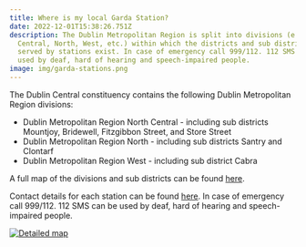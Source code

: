 ```yaml
---
title: Where is my local Garda Station?
date: 2022-12-01T15:38:26.751Z
description: The Dublin Metropolitan Region is split into divisions (e.g. North
  Central, North, West, etc.) within which the districts and sub districts
  served by stations exist. In case of emergency call 999/112. 112 SMS can be
  used by deaf, hard of hearing and speech-impaired people.
image: img/garda-stations.png
---
```

The Dublin Central constituency contains the following Dublin Metropolitan Region divisions: 

* Dublin Metropolitan Region North Central - including sub districts Mountjoy, Bridewell, Fitzgibbon Street, and Store Street
* Dublin Metropolitan Region North - including sub districts Santry and Clontarf
* Dublin Metropolitan Region West - including sub district Cabra

A full map of the divisions and sub districts can be found [here](https://www.arcgis.com/apps/webappviewer/index.html?id=6b2f1764d5254ceeaa88ab0d5daf82ed&showLayers=Garda%20Stations;Garda%20Sub-Districts&extent=-6.425251,53.329960,-6.164497,53.403913).

Contact details for each station can be found [here](https://www.garda.ie/en/contact-us/station-directory/). In case of emergency call 999/112. 112 SMS can be used by deaf, hard of hearing and speech-impaired people.

[![Detailed map](/img/garda-stations-detail.png "Detailed map")](https://www.arcgis.com/apps/webappviewer/index.html?id=6b2f1764d5254ceeaa88ab0d5daf82ed&showLayers=Garda%20Stations;Garda%20Sub-Districts&extent=-6.425251,53.329960,-6.164497,53.403913)